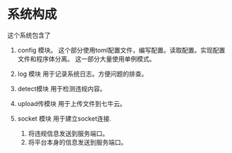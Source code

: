 # 系统构成
这个系统包含了
1. config 模块。
这个部分使用toml配置文件，编写配置。读取配置。实现配置文件和程序体分离。
这一部分大量使用单例模式。

2. log 模块
用于记录系统日志。方便问题的排查。

3. detect模块
用于检测违规内容。

4. upload传模块 
用于上传文件到七牛云。

5. socket 模块
用于建立socket连接. 
    1. 将违规信息发送到服务端口。
    2. 将平台本身的信息发送到服务端口。
    
